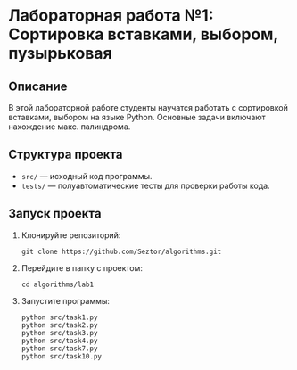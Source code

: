 # Лабораторная работа №1: Сортировка вставками, выбором, пузырьковая

## Описание
В этой лабораторной работе студенты научатся работать с сортировкой вставками, выбором на языке Python.
Основные задачи включают нахождение макс. палиндрома.

## Структура проекта
- `src/` — исходный код программы.
- `tests/` — полуавтоматические тесты для проверки работы кода.

## Запуск проекта
1. Клонируйте репозиторий:
   ```
   git clone https://github.com/Seztor/algorithms.git
   ```
2. Перейдите в папку с проектом:
    ```
   cd algorithms/lab1
    ```
4. Запустите программы:
     ```
   python src/task1.py
   python src/task2.py
   python src/task3.py
   python src/task4.py
   python src/task7.py
   python src/task10.py
     ```

